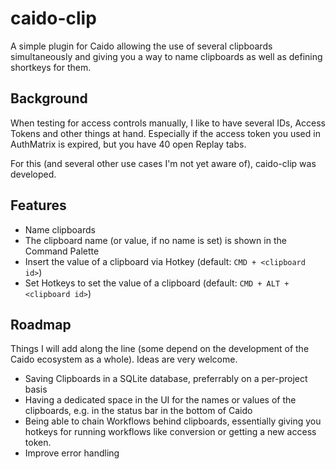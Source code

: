 # caido-clip

A simple plugin for Caido allowing the use of several clipboards simultaneously and giving you a way to name clipboards as well as defining shortkeys for them.

## Background

When testing for access controls manually, I like to have several IDs, Access Tokens and other things at hand. Especially if the access token you used in AuthMatrix is expired, but you have 40 open Replay tabs.

For this (and several other use cases I'm not yet aware of), caido-clip was developed. 

## Features

- Name clipboards
- The clipboard name (or value, if no name is set) is shown in the Command Palette
- Insert the value of a clipboard via Hotkey (default: `CMD + <clipboard id>`)
- Set Hotkeys to set the value of a clipboard (default: `CMD + ALT + <clipboard id>`)

## Roadmap
Things I will add along the line (some depend on the development of the Caido ecosystem as a whole). Ideas are very welcome.

- Saving Clipboards in a SQLite database, preferrably on a per-project basis
- Having a dedicated space in the UI for the names or values of the clipboards, e.g. in the status bar in the bottom of Caido
- Being able to chain Workflows behind clipboards, essentially giving you hotkeys for running workflows like conversion or getting a new access token.
- Improve error handling